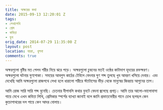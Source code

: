 ```yaml
---
title: অক্ষরের কথা
date: 2015-09-13 12:20:01 Z
tags:
- লেখালেখি
- প্রেম
- কবিতা
- ডুব
orig_date: 2014-07-29 11:35:00 Z
layout: post
location: বয়রা, খুলনা
comments: true
---
```


অক্ষরগুলো বৃষ্টির মত পেলব শরীর নিয়ে
ঝরে পড়ে।
অক্ষরগুলো চুম্বনের মতই
ওষ্ঠের কাটাদাগ
হৃদয়ের রক্তক্ষরণ।
অক্ষরগুলো ঘটনার ঘুণপোকা।
সময়ের আবলুস কাঠের টেবিলে
বেদনার ঘুণ
শব্দ তুলছে খুব
আবরণ খসিয়ে দেবার।
এবং দেখেছি আমি অক্ষরগুলো
রাজপথে লেখা হলে
ধারালো শরীরে
স্ট্যাটাসের ভীড় থেকে
মানুষের জিহ্বায় আগুনের তাপ।

আমি রোজ সারি সারি শব্দ বুনেছি।
চেতনার দীপাবলি
কথার বুনটে বেদনা জ্বলেছে প্রগাঢ়।
আমি তার আলো-ভালোবাসা গায়ে মেখে
এখন কবিতা লিখি,
প্রেমিকার স্পর্শের ব্যাখ্যা জানাই বলে জানি
প্রভাতফেরীর গানে চোখ ছলছল কেন
কুচোপাথরের দল পায়ে কেন আদর বোলায়।
